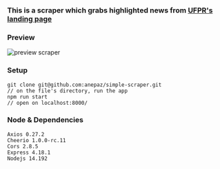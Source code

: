 ### This is a scraper which grabs highlighted news from [UFPR's landing page](https://www.ufpr.br/portalufpr/)

### Preview

![preview scraper](https://user-images.githubusercontent.com/86319685/170590759-e7a5f2fb-bc4a-4afa-9c7d-9dec783eb689.gif)

### Setup

```
git clone git@github.com:anepaz/simple-scraper.git
// on the file's directory, run the app
npm run start
// open on localhost:8000/
```
### Node & Dependencies
```
Axios 0.27.2
Cheerio 1.0.0-rc.11
Cors 2.8.5
Express 4.18.1
Nodejs 14.192
```
